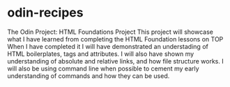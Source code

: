 # odin-recipes
The Odin Project: HTML Foundations Project
This project will showcase what I have learned from completing the HTML Foundation lessons on TOP
When I have completed it I will have demonstrated an understading of HTML boilerplates, tags and attributes. I will also have shown my understanding of absolute and relative links, and how file structure works. I will also be using command line when possible to cement my early understanding of commands and how they can be used.